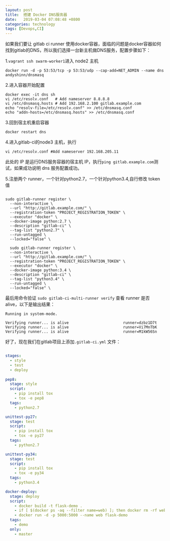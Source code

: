 ```yaml
---
layout: post
title:  搭建 Docker DNS服务器
date:   2019-03-04 07:08:48 +0800
categories: technology
tags: [Devops,CI]
---
```

如果我们要让 gitlab ci runner 使用docker容器，面临的问题是docker容器如何找到gitlab的DNS，所以我们选择一台新主机做DNS服务，配置步骤如下：

1.`vagrant ssh swarm-worker1`进入 node2 主机

``` shell
docker run -d -p 53:53/tcp -p 53:53/udp --cap-add=NET_ADMIN --name dns andyshinn/dnsmasq
```

2.进入容器开始配置

``` shell
docker exec -it dns sh
vi /etc/resolv.conf   # Add nameserver 8.8.8.8
vi /etc/dnsmasq.hosts # Add 192.168.2.100 gitlab.example.com
echo "resolv-file=/etc/resolv.conf" >> /etc/dnsmasq.conf
echo "addn-hosts=/etc/dnsmasq.hosts" >> /etc/dnsmasq.conf
```

3.回到宿主机重启容器

``` shell
docker restart dns
```

4.进入gitlab-ci的node3 主机，执行

``` shell
vi /etc/resolv.conf #Add nameserver 192.168.205.11
```

此处的 IP 是运行DNS服务容器的宿主机 IP，执行`ping gitlab.example.com`测试，如果成功说明 dns 服务配置成功。

5.注册两个 runner，一个针对python2.7，一个针对python3.4,自行修改 token 值

``` shell

sudo gitlab-runner register \
  --non-interactive \
  --url "http://gitlab.example.com/" \
  --registration-token "PROJECT_REGISTRATION_TOKEN" \
  --executor "docker" \
  --docker-image python:2.7 \
  --description "gitlab-ci" \
  --tag-list "python2.7" \
  --run-untagged \
  --locked="false" \

  sudo gitlab-runner register \
  --non-interactive \
  --url "http://gitlab.example.com/" \
  --registration-token "PROJECT_REGISTRATION_TOKEN" \
  --executor "docker" \
  --docker-image python:3.4 \
  --description "gitlab-ci" \
  --tag-list "python3.4" \
  --run-untagged \
  --locked="false" \
```

最后用命令验证 `sudo gitlab-ci-multi-runner verify` 查看 runner 是否 alive，以下是输出结果：

``` shell
Running in system-mode.

Verifying runner... is alive                        runner=dzbz1D7t
Verifying runner... is alive                        runner=Vi7MnTbK
Verifying runner... is alive                        runner=M1kW56Sn
```

好了，现在我们在gitlab项目上添加`.gitlab-ci.yml` 文件：

``` yaml

stages:
  - style
  - test
  - deploy
  
pep8:
  stage: style
  script:
    - pip install tox
    - tox -e pep8
  tags:
    - python2.7

unittest-py27:
  stage: test
  script:
    - pip install tox
    - tox -e py27
  tags:
    - python2.7

unittest-py34:
  stage: test
  script:
    - pip install tox
    - tox -e py34
  tags:
    - python3.4

docker-deploy:
  stage: deploy
  script:
    - docker build -t flask-demo .
    - if [ $(docker ps -aq --filter name=web) ]; then docker rm -rf web;fi
    - docker run -d -p 5000:5000 --name web flask-demo
  tags:
    - demo
  only:
    - master

```
